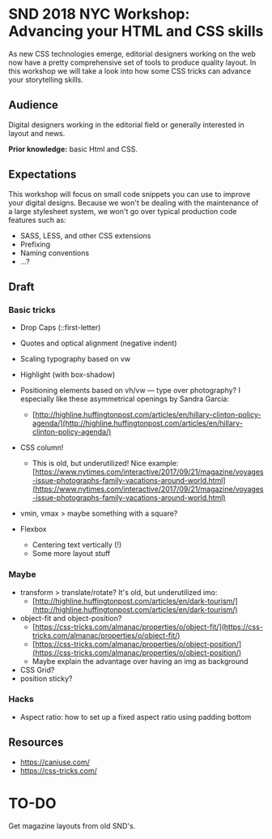 # SND 2018 NYC Workshop: Advancing your HTML and CSS skills

As new CSS technologies emerge, editorial designers working on the web now have a pretty comprehensive set of tools to produce quality layout. In this workshop we will take a look into how some CSS tricks can advance your storytelling skills.

## Audience
Digital designers working in the editorial field or generally interested in layout and news.

**Prior knowledge:** basic Html and CSS.

## Expectations

This workshop will focus on small code snippets you can use to improve your digital designs. Because we won't be dealing with the maintenance of a large stylesheet system, we won't go over typical production code features such as:

* SASS, LESS, and other CSS extensions
* Prefixing
* Naming conventions
* ...?


## Draft

### Basic tricks
* Drop Caps (::first-letter)
* Quotes and optical alignment (negative indent)

* Scaling typography based on vw
* Highlight (with box-shadow)
* Positioning elements based on vh/vw — type over photography? I especially like these asymmetrical openings by Sandra Garcia:
	* [http://highline.huffingtonpost.com/articles/en/hillary-clinton-policy-agenda/](http://highline.huffingtonpost.com/articles/en/hillary-clinton-policy-agenda/)
* CSS column!
	* This is old, but underutilized! Nice example: [https://www.nytimes.com/interactive/2017/09/21/magazine/voyages-issue-photographs-family-vacations-around-world.html](https://www.nytimes.com/interactive/2017/09/21/magazine/voyages-issue-photographs-family-vacations-around-world.html)
* vmin, vmax > maybe something with a square?
* Flexbox
	* Centering text vertically (!)
	* Some more layout stuff

### Maybe
* transform > translate/rotate? It's old, but underutilized imo:
	* [http://highline.huffingtonpost.com/articles/en/dark-tourism/](http://highline.huffingtonpost.com/articles/en/dark-tourism/)
* object-fit and object-position?
	* [https://css-tricks.com/almanac/properties/o/object-fit/](https://css-tricks.com/almanac/properties/o/object-fit/)
	* [https://css-tricks.com/almanac/properties/o/object-position/](https://css-tricks.com/almanac/properties/o/object-position/)
	* Maybe explain the advantage over having an img as background
* CSS Grid?
* position sticky?

### Hacks
* Aspect ratio: how to set up a fixed aspect ratio using padding bottom

## Resources

* https://caniuse.com/
* https://css-tricks.com/

# TO-DO
Get magazine layouts from old SND's.